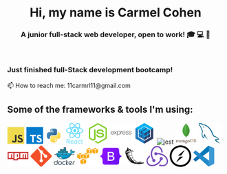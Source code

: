 <h1 align="center"> Hi, my name is Carmel Cohen</h1>
<h3 align="center"> A junior full-stack web developer, open to work! 🎓 💻 💼</h3>
<br/>
<h3>Just finished full-Stack development bootcamp!</h3>
<p>📫 How to reach me: 11carmrl11@gmail.com</p>
<h2 align="left">Some of the frameworks & tools I'm using:</h2>
<p align="left"> 
  <img src="https://raw.githubusercontent.com/devicons/devicon/master/icons/javascript/javascript-original.svg" alt="js" width="40" height="40" title="javascript"/>
  <img src="https://raw.githubusercontent.com/devicons/devicon/master/icons/typescript/typescript-original.svg" alt="typescript" width="40" height="40" title="typescript"/> 
  <img src="https://raw.githubusercontent.com/devicons/devicon/master/icons/python/python-original.svg" alt="python" width="40" height="40" title="python"/>  
  <img src="https://raw.githubusercontent.com/devicons/devicon/master/icons/react/react-original-wordmark.svg" alt="react" width="50" height="50" title="react"/> 
  <img src="https://raw.githubusercontent.com/devicons/devicon/master/icons/nodejs/nodejs-original.svg" alt="node.js" width="50" height="50" title="node.js" />
  <img src="https://raw.githubusercontent.com/devicons/devicon/master/icons/express/express-original-wordmark.svg" alt="express" width="50" height="50" title="express" />
  <img src="https://raw.githubusercontent.com/devicons/devicon/master/icons/sequelize/sequelize-original.svg" alt="sequelize" width="50" height="50" title="sequelize" />
  <img src="https://cdn.freebiesupply.com/logos/large/2x/jest-logo-png-transparent.png" alt="jest" width="50" height="50" title="jest" />
  <img src="https://raw.githubusercontent.com/devicons/devicon/master/icons/mongodb/mongodb-original-wordmark.svg" alt="mongoDB" width="50" height="50" title="mongoDB" />
  <img src="https://raw.githubusercontent.com/devicons/devicon/master/icons/mysql/mysql-original.svg" alt="MySQL" width="50" height="50" title="MySQL" />
  <br>
  <img src="https://raw.githubusercontent.com/devicons/devicon/master/icons/npm/npm-original-wordmark.svg" alt="npm" width="50" height="50" title="npm"/> 
  <img src="https://raw.githubusercontent.com/devicons/devicon/master/icons/git/git-original.svg" alt="git" width="50" height="50" title="git"/>
  <img src="https://raw.githubusercontent.com/devicons/devicon/master/icons/docker/docker-original-wordmark.svg" alt="docker" width="50" height="50" title="docker" />
  <img src="https://raw.githubusercontent.com/devicons/devicon/2ae2a900d2f041da66e950e4d48052658d850630/icons/amazonwebservices/amazonwebservices-original.svg" alt="aws"     width="50" height="50" title="aws" />
  <img src="https://raw.githubusercontent.com/devicons/devicon/2ae2a900d2f041da66e950e4d48052658d850630/icons/bootstrap/bootstrap-original.svg" alt="bootstrap" width="50" height="50" title="bootstrap" />
  <img src="https://raw.githubusercontent.com/devicons/devicon/2ae2a900d2f041da66e950e4d48052658d850630/icons/flask/flask-original.svg" alt="flask" width="50" height="50" title="flask" />
  <img src="https://raw.githubusercontent.com/devicons/devicon/2ae2a900d2f041da66e950e4d48052658d850630/icons/redux/redux-original.svg" alt="redux" width="50" height="50" title="redux" />
  <img src="https://raw.githubusercontent.com/devicons/devicon/2ae2a900d2f041da66e950e4d48052658d850630/icons/socketio/socketio-original.svg" alt="socket.io" width="50" height="50" title="socket.io" />
  <img src="https://raw.githubusercontent.com/devicons/devicon/2ae2a900d2f041da66e950e4d48052658d850630/icons/vscode/vscode-original.svg" alt="vscode" width="50" height="50" title="vscode" />
</p>
<!--
**11carmel11/11carmel11** is a ✨ _special_ ✨ repository because its `README.md` (this file) appears on your GitHub profile.

Here are some ideas to get you started:

- 🔭 I’m currently working on ...
- 🌱 I’m currently learning ...
- 👯 I’m looking to collaborate on ...
- 🤔 I’m looking for help with ...
- 💬 Ask me about ...
- 📫 How to reach me: 11carmrl11@gmail.com
-->

